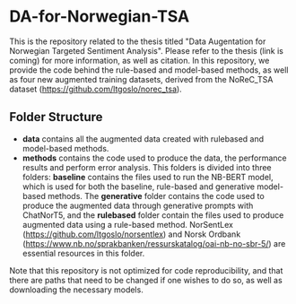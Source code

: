 # DA-for-Norwegian-TSA
This is the repository related to the thesis titled "Data Augentation for Norwegian Targeted Sentiment Analysis". Please refer to the thesis (link is coming) for more information, as well as citation. In this repository, we provide the code behind the rule-based and model-based methods, as well as four new augmented training datasets, derived from the NoReC_TSA dataset (https://github.com/ltgoslo/norec_tsa).

## Folder Structure
* **data** contains all the augmented data created with rulebased and model-based methods.
* **methods** contains the code used to produce the data, the performance results and perform error analysis. This folders is divided into three folders: **baseline** contains the files used to run the NB-BERT model, which is used for both the baseline, rule-based and generative model-based methods. The **generative** folder contains the code used to produce the augmented data through generative prompts with ChatNorT5, and the **rulebased** folder contain the files used to produce augmented data using a rule-based method. NorSentLex (https://github.com/ltgoslo/norsentlex) and Norsk Ordbank (https://www.nb.no/sprakbanken/ressurskatalog/oai-nb-no-sbr-5/) are essential resources in this folder. 

Note that this repository is not optimized for code reproducibility, and that there are paths that need to be changed if one wishes to do so, as well as downloading the necessary models.  
 
